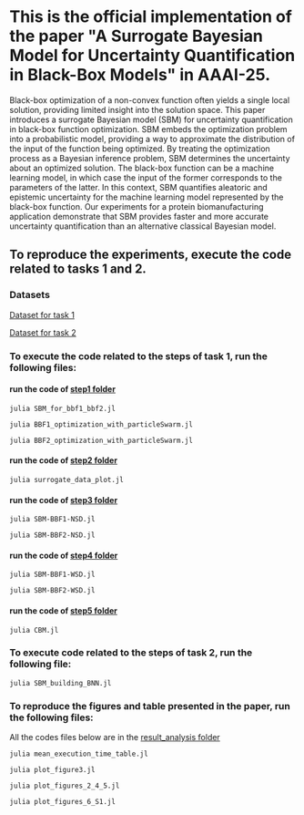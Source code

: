 # This is the official implementation of the paper "A Surrogate Bayesian Model for Uncertainty Quantification in Black-Box Models" in AAAI-25. 

Black-box optimization of a non-convex function often yields a single local solution, providing limited insight into the solution space. This paper introduces a surrogate Bayesian model (SBM) for uncertainty quantification in black-box function optimization. SBM embeds the optimization problem into a probabilistic model, providing a way to approximate the distribution of the input of the function being optimized. By treating the optimization process as a Bayesian inference problem, SBM determines the uncertainty about an optimized solution. The black-box function can be a machine learning model, in which case the input of the former corresponds to the parameters of the latter. In this context, SBM quantifies aleatoric and epistemic uncertainty for the machine learning model represented by the black-box function. Our experiments for a protein biomanufacturing application demonstrate that SBM provides faster and more accurate uncertainty quantification than an alternative classical Bayesian model.


## To reproduce the experiments, execute the code related to tasks 1 and 2. 

### Datasets 

[Dataset for task 1](https://github.com/cristovaoiglesias/SBM/blob/main/empirical_tests/task1/dataset_task1.jl 'Dataset for task 1')

[Dataset for task 2](https://github.com/cristovaoiglesias/SBM/blob/main/empirical_tests/task2/dataset_task2.jl 'Dataset for task 2')


### To execute the code related to the steps of task 1, run the following files:

#### run the code of [step1 folder](https://github.com/cristovaoiglesias/SBM/tree/main/empirical_tests/task1/step1)

```
julia SBM_for_bbf1_bbf2.jl

julia BBF1_optimization_with_particleSwarm.jl

julia BBF2_optimization_with_particleSwarm.jl
```

#### run the code of [step2 folder](https://github.com/cristovaoiglesias/SBM/tree/main/empirical_tests/task1/step2)

```
julia surrogate_data_plot.jl
```


#### run the code of [step3 folder](https://github.com/cristovaoiglesias/SBM/tree/main/empirical_tests/task1/step3)

```
julia SBM-BBF1-NSD.jl

julia SBM-BBF2-NSD.jl
```

#### run the code of [step4 folder](https://github.com/cristovaoiglesias/SBM/tree/main/empirical_tests/task1/step4)

```
julia SBM-BBF1-WSD.jl

julia SBM-BBF2-WSD.jl
```


#### run the code of [step5 folder](https://github.com/cristovaoiglesias/SBM/tree/main/empirical_tests/task1/step5)

```
julia CBM.jl
```


### To execute code related to the steps of task 2, run the following file:

```
julia SBM_building_BNN.jl
```


### To reproduce the figures and table presented in the paper, run the following files:

All the codes files below are in the [result_analysis folder](https://github.com/cristovaoiglesias/SBM/tree/main/empirical_tests/results_analysis)

```
julia mean_execution_time_table.jl

julia plot_figure3.jl

julia plot_figures_2_4_5.jl

julia plot_figures_6_S1.jl
```


